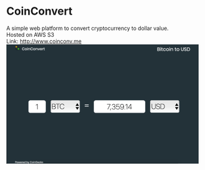 # CoinConvert
A simple web platform to convert cryptocurrency to dollar value.\
Hosted on AWS S3\
Link: http://www.coinconv.me \
![Preview](https://github.com/Andxre/cryptoConvert/blob/master/coinconvert.png?raw=true)

